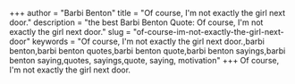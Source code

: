 +++
author = "Barbi Benton"
title = "Of course, I'm not exactly the girl next door."
description = "the best Barbi Benton Quote: Of course, I'm not exactly the girl next door."
slug = "of-course-im-not-exactly-the-girl-next-door"
keywords = "Of course, I'm not exactly the girl next door.,barbi benton,barbi benton quotes,barbi benton quote,barbi benton sayings,barbi benton saying,quotes, sayings,quote, saying, motivation"
+++
Of course, I'm not exactly the girl next door.
